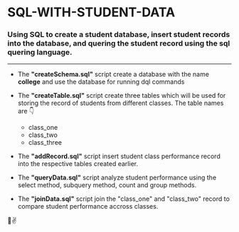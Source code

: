 # SQL-WITH-STUDENT-DATA

### Using SQL to create a student database, insert student records into the database, and quering the student record using the sql quering language.

<hr>

- The **"createSchema.sql"** script create a database with the name **college** and use the database for running dql commands
- The **"createTable.sql"** script create three tables which will be used for storing the record of students from different classes. The table names are 👇

  - class_one
  - class_two
  - class_three

- The **"addRecord.sql"** script insert student class performance record into the respective tables created earlier.

- The **"queryData.sql"** script analyze student performance using the select method, subquery method, count and group methods.

- The **"joinData.sql"** script join the "class_one" and "class_two" record to compare student performance accross classes.

📘✌️
